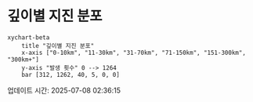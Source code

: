 # 깊이별 지진 분포

```mermaid
xychart-beta
    title "깊이별 지진 분포"
    x-axis ["0-10km", "11-30km", "31-70km", "71-150km", "151-300km", "300km+"]
    y-axis "발생 횟수" 0 --> 1264
    bar [312, 1262, 40, 5, 0, 0]
```

업데이트 시간: 2025-07-08 02:36:15
